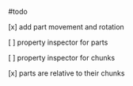 #todo

[x] add part movement and rotation

[ ] property inspector for parts

[ ] property inspector for chunks

[x] parts are relative to their chunks